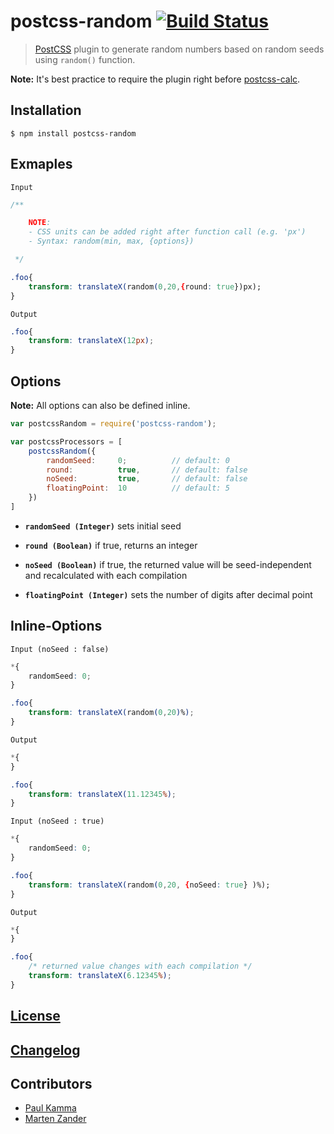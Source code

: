 # postcss-random [![Build Status](https://travis-ci.org/git-slim/postcss-random.svg?branch=develop)](https://travis-ci.org/git-slim/postcss-random)

> [PostCSS](https://github.com/postcss/postcss) plugin to generate random numbers based on random seeds using `random()` function.

**Note:** It's best practice to require the plugin right before [postcss-calc](https://github.com/postcss/postcss-calc).

## Installation

```console
$ npm install postcss-random
```

## Exmaples

`Input`

```css
/**

	NOTE:
	- CSS units can be added right after function call (e.g. 'px')
	- Syntax: random(min, max, {options})

 */

.foo{
	transform: translateX(random(0,20,{round: true})px);
}
```

`Output`

```css
.foo{
	transform: translateX(12px);
}
```

## Options
**Note:** All options can also be defined inline.

```javascript
var postcssRandom = require('postcss-random');

var postcssProcessors = [
	postcssRandom({
		randomSeed:		0;			// default: 0
		round: 			true,		// default: false
		noSeed: 		true,		// default: false
		floatingPoint: 	10 			// default: 5
	})
]
```
- **`randomSeed (Integer)`** sets initial seed

- **`round (Boolean)`**	if true, returns an integer

- **`noSeed (Boolean)`** if true, the returned value will be seed-independent and recalculated with each compilation

- **`floatingPoint (Integer)`** sets the number of digits after decimal point

## Inline-Options

`Input (noSeed : false)`

```css
*{
	randomSeed: 0;
}

.foo{
	transform: translateX(random(0,20)%);
}
```

`Output`

```css
*{
}

.foo{
	transform: translateX(11.12345%);
}
```

`Input (noSeed : true)`

```css
*{
	randomSeed: 0;
}

.foo{
	transform: translateX(random(0,20, {noSeed: true} )%);
}
```

`Output`

```css
*{
}

.foo{
	/* returned value changes with each compilation */
	transform: translateX(6.12345%);
}
```
## [License](https://github.com/git-slim/postcss-random/blob/develop/LICENSE)
## [Changelog](https://github.com/git-slim/postcss-random/blob/develop/CHANGELOG.md)
## Contributors

* [Paul Kamma](https://github.com/X-Tender)
* [Marten Zander](https://github.com/SlimMarten)


